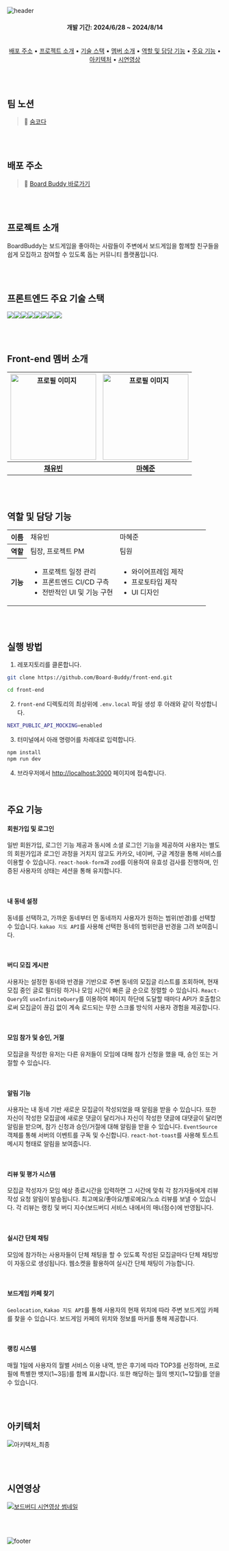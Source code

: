![header](https://capsule-render.vercel.app/api?type=waving&height=250&color=E9711C&text=BoardBuddy&textBg=false&fontColor=ffffff&fontSize=40&fontAlign=50&fontAlignY=39&section=header)

<div align="center">
  <h4>개발 기간: 2024/6/28 ~ 2024/8/14</h3><br>
  <a href="#배포-주소">배포 주소</a> • <a href="#프로젝트-소개">프로젝트 소개</a> • <a href="#프론트엔드-주요-기술-스택">기술 스택</a> • <a href="#front-end-멤버-소개">멤버 소개</a> • <a href="#역할-및-담당-기능">역할 및 담당 기능</a> • <a href="#주요-기능">주요 기능</a> • <a href="#아키텍처">아키텍처</a> • <a href="#시연영상">시연영상</a>
</div>

<br><br>

## 팀 노션
> 🔗 [숨코다](https://yuuub.notion.site/80ce8cc8225e496ebaa752b4a04efeec?pvs=4)

<br><br>

## 배포 주소
> 🔗 [Board Buddy 바로가기](https://m.boardbuddyapp.com)

<br><br>

## 프로젝트 소개
BoardBuddy는 보드게임을 좋아하는 사람들이 주변에서 보드게임을 함께할 친구들을 쉽게 모집하고 참여할 수 있도록 돕는 커뮤니티 플랫폼입니다.

<br><br>

## 프론트엔드 주요 기술 스택
<img src="https://img.shields.io/badge/NextJS-000000?style=for-the-badge&logo=nextdotjs&logoColor=white"><img src="https://img.shields.io/badge/TypeScript-3178C6?style=for-the-badge&logo=typescript&logoColor=white"><img src="https://img.shields.io/badge/ReactQuery-FF4154?style=for-the-badge&logo=reactquery&logoColor=white"><img src="https://img.shields.io/badge/TailwindCSS-06B6D4?style=for-the-badge&logo=tailwindcss&logoColor=white"><img src="https://img.shields.io/badge/shadcn/ui-000000?style=for-the-badge&logo=shadcnui&logoColor=white"><img src="https://img.shields.io/badge/MSW-FF6A33?style=for-the-badge&logo=mockserviceworker&logoColor=white"><img src="https://img.shields.io/badge/axios-5A29E4?style=for-the-badge&logo=axios&logoColor=white"><img src="https://img.shields.io/badge/stompjs-000000?style=for-the-badge">

<br><br>

## Front-end 멤버 소개
|<img width="200" src="https://avatars.githubusercontent.com/u/63189595?v=4" alt="프로필 이미지">|<img width="200" src="https://github.com/user-attachments/assets/c447b0c3-146c-415e-a147-eed3af3ad366" alt="프로필 이미지">|
|:---:|:---:|
|[**채유빈**](https://github.com/ChaeYubin)|[**마혜준**](https://github.com)|

<br><br>

## 역할 및 담당 기능

<table width="100%">
  <tr>
    <th width="10%">이름</th>
    <td width="45%">채유빈</td>
    <td width="45%">마혜준</td>
  </tr>
  <tr>
    <th>역할</th>
    <td>팀장, 프로젝트 PM</td>
    <td>팀원</td>
  </tr>
  <tr>
    <th>기능</th>
    <td>
      <ul>
        <li>프로젝트 일정 관리</li>
        <li>프론트엔드 CI/CD 구측</li>
        <li>전반적인 UI 및 기능 구현</li>
      </ul>
    </td>
    <td>
      <ul>
        <li>와이어프레임 제작</li>
        <li>프로토타입 제작</li>
        <li>UI 디자인</li>
      </ul>
    </td>
  </tr>
</table>

<br><br>

## 실행 방법
1. 레포지토리를 클론합니다.
```bash
git clone https://github.com/Board-Buddy/front-end.git

cd front-end
```
2. `front-end` 디렉토리의 최상위에 `.env.local` 파일 생성 후 아래와 같이 작성합니다.
```bash
NEXT_PUBLIC_API_MOCKING=enabled
```

3. 터미널에서 아래 명령어를 차례대로 입력합니다.
```bash
npm install
npm run dev
```

4. 브라우저에서 [http://localhost:3000](http://localhost:3000) 페이지에 접속합니다.

<br>

## 주요 기능
#### 회원가입 및 로그인
일반 회원가입, 로그인 기능 제공과 동시에 소셜 로그인 기능을 제공하여 사용자는 별도의 회원가입과 로그인 과정을 거치지 않고도 카카오, 네이버, 구글 계정을 통해 서비스를 이용할 수 있습니다.
`react-hook-form`과 `zod`를 이용하여 유효성 검사를 진행하며, 인증된 사용자의 상태는 세션을 통해 유지합니다.

<br>

#### 내 동네 설정
동네를 선택하고, 가까운 동네부터 먼 동네까지 사용자가 원하는 범위(반경)를 선택할 수 있습니다. `kakao 지도 API`를 사용해 선택한 동네의 범위만큼 반경을 그려 보여줍니다.

<br>

#### 버디 모집 게시판
사용자는 설정한 동네와 반경을 기반으로 주변 동네의 모집글 리스트를 조회하며, 현재 모집 중인 글로 필터링 하거나 모임 시간이 빠른 글 순으로 정렬할 수 있습니다.
`React-Query`의 `useInfiniteQuery`를 이용하여 페이지 하단에 도달할 때마다 API가 호출함으로써 모집글이 끊김 없이 계속 로드되는 무한 스크롤 방식의 사용자 경험을 제공합니다.

<br>

#### 모임 참가 및 승인, 거절
모집글을 작성한 유저는 다른 유저들이 모임에 대해 참가 신청을 했을 때, 승인 또는 거절할 수 있습니다.

<br>

#### 알림 기능
사용자는 내 동네 기반 새로운 모집글이 작성되었을 때 알림을 받을 수 있습니다.
또한 자신이 작성한 모집글에 새로운 댓글이 달리거나 자신이 작성한 댓글에 대댓글이 달리면 알림을 받으며, 참가 신청과 승인/거절에 대해 알림을 받을 수 있습니다.
`EventSource` 객체를 통해 서버의 이벤트를 구독 및 수신합니다. `react-hot-toast`를 사용해 토스트 메시지 형태로 알림을 보여줍니다.

<br>

#### 리뷰 및 평가 시스템
모집글 작성자가 모임 예상 종료시간을 입력하면 그 시간에 맞춰 각 참가자들에게 리뷰 작성 요청 알림이 발송됩니다. 최고예요/좋아요/별로예요/노쇼 리뷰를 보낼 수 있습니다.
각 리뷰는 랭킹 및 버디 지수(보드버디 서비스 내에서의 매너점수)에 반영됩니다.

<br>

#### 실시간 단체 채팅
모임에 참가하는 사용자들이 단체 채팅을 할 수 있도록 작성된 모집글마다 단체 채팅방이 자동으로 생성됩니다. 웹소켓을 활용하여 실시간 단체 채팅이 가능합니다.

<br>

#### 보드게임 카페 찾기
`Geolocation`, `Kakao 지도 API`를 통해 사용자의 현재 위치에 따라 주변 보드게임 카페를 찾을 수 있습니다. 보드게임 카페의 위치와 정보를 마커를 통해 제공합니다.

<br>

#### 랭킹 시스템
매월 1일에 사용자의 월별 서비스 이용 내역, 받은 후기에 따라 TOP3를 선정하며, 프로필에 특별한 뱃지(1\~3등)를 함께 표시합니다. 또한 해당하는 월의 뱃지(1\~12월)를 얻을 수 있습니다.

<br><br>


## 아키텍처
![아키텍처_최종](https://github.com/user-attachments/assets/f2a00f79-f5d1-45e7-b315-b557a02638a4)

<br><br>

## 시연영상
[![보드버디 시연영상 썸네일](https://github.com/user-attachments/assets/cb9f0f10-1847-4ce0-bd8d-0884df89221f)](https://youtu.be/GB8Cqv4oayo?feature=shared)

<br><br>

![footer](https://capsule-render.vercel.app/api?type=waving&height=150&color=E9711C&section=footer)
